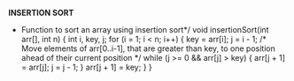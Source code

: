 **INSERTION SORT**
​
* Function to sort an array using insertion sort*/
void insertionSort(int arr[], int n)
{
int i, key, j;
for (i = 1; i < n; i++)
{
key = arr[i];
j = i - 1;
/* Move elements of arr[0..i-1], that are
greater than key, to one position ahead
of their current position */
while (j >= 0 && arr[j] > key)
{
arr[j + 1] = arr[j];
j = j - 1;
}
arr[j + 1] = key;
}
}